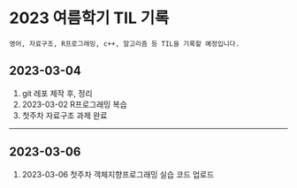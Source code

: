 2023 여름학기 TIL 기록
=====================================

	영어, 자료구조, R프로그래밍, c++, 알고리즘 등 TIL을 기록할 예정입니다.

## 2023-03-04

1. git 레포 제작 후, 정리
2. 2023-03-02 R프로그래밍 복습
3. 첫주차 자료구조 과제 완료
------------------------------------

## 2023-03-06

1. 2023-03-06 첫주차 객체지향프로그래밍 실습 코드 업로드

